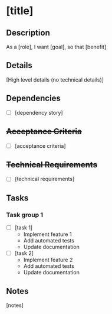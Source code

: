 # [title]

## Description
As a [role], I want [goal], so that [benefit]

## Details
[High level details (no technical details)]

## Dependencies
- [ ] [dependency story]

## ~~Acceptance Criteria~~
- [ ] [acceptance criteria]

## ~~Technical Requirements~~
- [ ] [technical requirements]

## Tasks

### Task group 1
- [ ] [task 1]
  - Implement feature 1
  - Add automated tests
  - Update documentation
- [ ] [task 2]
  - Implement feature 2
  - Add automated tests
  - Update documentation

## Notes
[notes]

